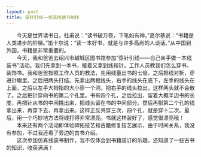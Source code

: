 ```yaml
---
layout: post
title: 穿针引线——仿真线装书制作
---
```


  
　　今天是世界读书日。杜甫说：“读书破万卷，下笔如有神。”高尔基说：“书籍是人类进步的阶梯。”笛卡尔说：“读一本好书，就是与许多高尚的人谈话。”从中国到外国，书籍是非常重要的。  
　　今天，我和爸爸去绍兴市越城区图书馆参加“穿针引线——自己亲手做一本线装书”活动。我们先拿到一本书，接着又拿到线和针。工作人员教我们怎么穿书、装饰书。我和爸爸按照工作人员的教法，先用线量出书的七倍，之后把线对折，穿进针眼里。之后把两头打结。先拿出两根线头，右手的线头在底下，左手的线头在上面，之后以左手大拇指的大小穿一个洞，把右手的线头拉出。这样两头就不会散了。之后把针穿向书的第二个孔里。书有四个孔，之后拉出，留着大概半边书的长度，再把针从书的中间挑出来，把线头留在书的中间部分。然后再把第二个孔的线拿出来，再穿下去，再拿出来。这样正反共穿三次，四个孔，就是穿十二次。最后，用一个巧妙地方法将线打得非常漂亮。书就这样装好了，感觉很漂亮哦！  
　　本来还有两个活动即体验碑拓技艺和古籍修复技艺展示，由于时间关系，我没有参加，不过我还看了旁边的古书介绍。  
　　这次参加仿真线装书制作，我不仅体会到书籍装订的乐趣，还知道了一些古书的知识，收获满满！  
